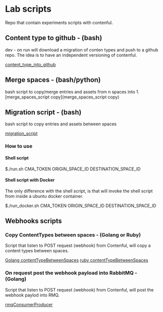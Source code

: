 # Lab scripts

Repo that contain experiments scripts with contenful.

## Content type to github - (bash)

dev - on run will download a migration of conten types and push to a github repo. The idea is to have an independent versioning of contenful.

[content_type_into_github](content_type_into_github)

## Merge spaces - (bash/python)

bash script to copy/merge entries and assets from n spaces into 1.
[merge_spaces_script copy](merge_spaces_script copy)

## Migration script - (bash)

bash script to copy entries and assets between spaces

[migration_script](migration_script)

### How to use

#### Shell script

$./run.sh CMA_TOKEN ORIGIN_SPACE_ID DESTINATION_SPACE_ID

#### Shell script with Docker

The only difference with the shell script, is that will invoke the shell script from inside a ubuntu docker container.

$./run_docker.sh CMA_TOKEN ORIGIN_SPACE_ID DESTINATION_SPACE_ID

## Webhooks scripts

### Copy ContentTypes between spaces - (Golang or Ruby)

Script that listen to POST request (webhook) from Contenful, will copy a content types between spaces.

[Golang contentTypeBetweenSpaces](webhooks/golang/contentTypeBetweenSpaces)
[ruby contentTypeBetweenSpaces](webhooks/ruby)

### On request post the webhook payload into RabbitMQ  - (Golang)

Script that listen to POST request (webhook) from Contenful, will post the webhook paylod into RMQ.

[rmqConsumerProducer](webhooks/golang/rmqConsumerProducer)